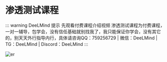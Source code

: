 # 渗透测试课程

::: warning DeeLMind 提示 先观看付费课程介绍视频
渗透测试课程为付费课程，一对一辅导，包学会，没有信任基础就别找我了，我只能保证你学会，没有其它的，别天天外行指导内行，具体请咨询QQ：759256729 | 微信：DeeLMind | TG：DeeLMind | Discord：DeeLMind
:::

<DocsAD/>

![er](/imgs/class/pentest.png)